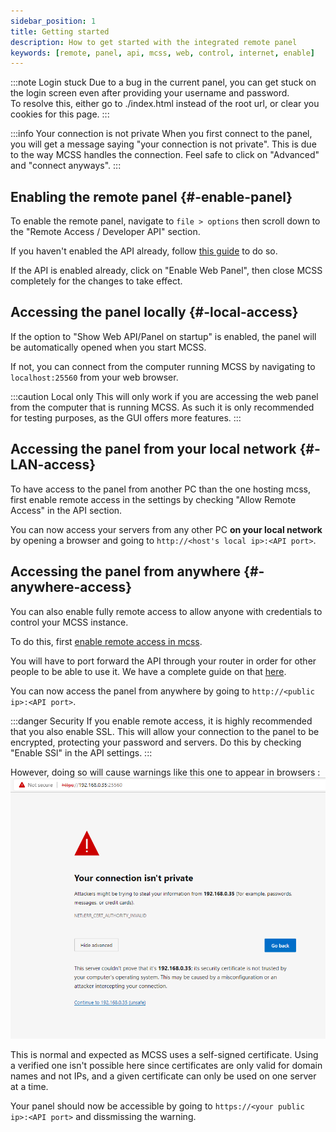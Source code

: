 ```yaml
---
sidebar_position: 1
title: Getting started
description: How to get started with the integrated remote panel
keywords: [remote, panel, api, mcss, web, control, internet, enable]
---
```


:::note Login stuck
Due to a bug in the current panel, you can get stuck on the login screen even after providing your username and password.<br/>
To resolve this, either go to ./index.html instead of the root url, or clear you cookies for this page.
:::

:::info Your connection is not private
When you first connect to the panel, you will get a message saying "your connection is not private". This is due to the way MCSS handles the connection. Feel safe to click on "Advanced" and "connect anyways".
:::

## Enabling the remote panel {#-enable-panel}

To enable the remote panel, navigate to `file > options` then  scroll down to the "Remote Access / Developer API" section.

If you haven't enabled the API already, follow [this guide](/API/about#-api-enable) to do so.

If the API is enabled already, click on "Enable Web Panel", then close MCSS completely for the changes to take effect.

## Accessing the panel locally {#-local-access}

If the option to "Show Web API/Panel on startup" is enabled, the panel will be automatically opened when you start MCSS.

If not, you can connect from the computer running MCSS by navigating to `localhost:25560` from your web browser.

:::caution Local only
This will only work if you are accessing the web panel from the computer that is running MCSS. As such it is only recommended for testing purposes, as the GUI offers more features.
:::

## Accessing the panel from your local network {#-LAN-access}

To have access to the panel from another PC than the one hosting mcss, first enable remote access in the settings by checking "Allow Remote Access" in the API section.

You can now access your servers from any other PC **on your local network** by opening a browser and going to `http://<host's local ip>:<API port>`.

## Accessing the panel from anywhere {#-anywhere-access}

You can also enable fully remote access to allow anyone with credentials to control your MCSS instance.

To do this, first [enable remote access in mcss](#-LAN-access).

You will have to port forward the API through your router in order for other people to be able to use it. We have a complete guide on that [here](/networking/port-forwarding).

You can now access the panel from anywhere by going to `http://<public ip>:<API port>`.

:::danger Security
If you enable remote access, it is highly recommended that you also enable SSL. This will allow your connection to the panel to be encrypted, protecting your password and servers. Do this by checking "Enable SSl" in the API settings.
:::

However, doing so will cause warnings like this one to appear in browsers :
![certificate warning](/img/docs/panel/ssl-warning.png)

This is normal and expected as MCSS uses a self-signed certificate. Using a verified one isn't possible here since certificates are only valid for domain names and not IPs, and a given certificate can only be used on one server at a time.

Your panel should now be accessible by going to `https://<your public ip>:<API port>` and dissmissing the warning.